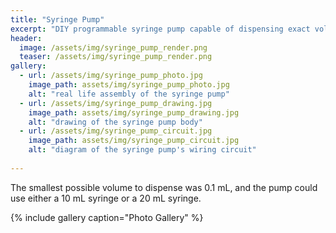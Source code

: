 ```yaml
---
title: "Syringe Pump"
excerpt: "DIY programmable syringe pump capable of dispensing exact volumes of fluid at rates of up to 100 mL/min."
header:
  image: /assets/img/syringe_pump_render.png
  teaser: /assets/img/syringe_pump_render.png
gallery:
  - url: /assets/img/syringe_pump_photo.jpg
    image_path: assets/img/syringe_pump_photo.jpg
    alt: "real life assembly of the syringe pump"
  - url: /assets/img/syringe_pump_drawing.jpg
    image_path: assets/img/syringe_pump_drawing.jpg
    alt: "drawing of the syringe pump body"
  - url: /assets/img/syringe_pump_circuit.jpg
    image_path: assets/img/syringe_pump_circuit.jpg
    alt: "diagram of the syringe pump's wiring circuit"
   
---
```


The smallest possible volume to dispense was 0.1 mL, and the pump could use either a 10 mL syringe or a 20 mL syringe.

{% include gallery caption="Photo Gallery" %}
